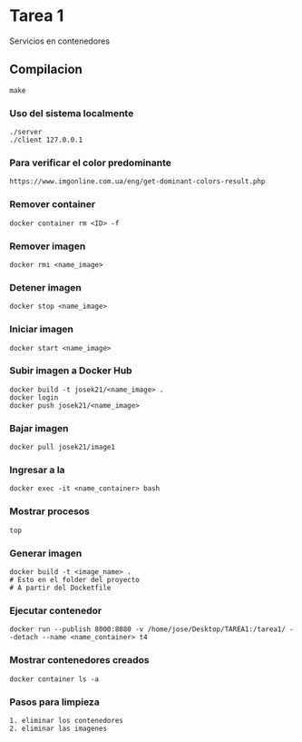 # Tarea 1
Servicios en contenedores

## Compilacion
    make
    
### Uso del sistema localmente

    ./server
    ./client 127.0.0.1

### Para verificar el color predominante 
    https://www.imgonline.com.ua/eng/get-dominant-colors-result.php

### Remover container
    docker container rm <ID> -f

### Remover imagen
    docker rmi <name_image>

### Detener imagen
    docker stop <name_image>

### Iniciar imagen
    docker start <name_image>

### Subir imagen a Docker Hub
    docker build -t josek21/<name_image> .
    docker login
    docker push josek21/<name_image>

### Bajar imagen
    docker pull josek21/image1

### Ingresar a la
    docker exec -it <name_container> bash

### Mostrar procesos
    top

### Generar imagen 
    docker build -t <image_name> .
    # Esto en el folder del proyecto
    # A partir del Docketfile

### Ejecutar contenedor
    docker run --publish 8000:8080 -v /home/jose/Desktop/TAREA1:/tarea1/ --detach --name <name_container> t4

### Mostrar contenedores creados
    docker container ls -a

### Pasos para limpieza
    1. eliminar los contenedores
    2. eliminar las imagenes